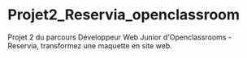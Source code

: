 # Projet2_Reservia_openclassroom
Projet 2 du parcours Développeur Web Junior d'Openclassrooms - Reservia, transformez une maquette en site web.

